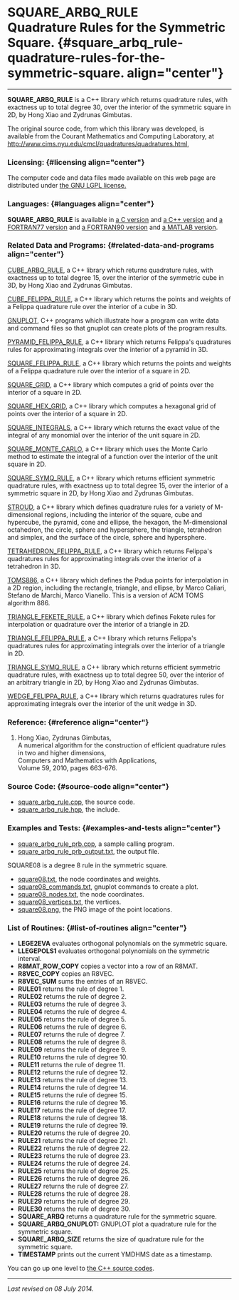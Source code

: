 SQUARE\_ARBQ\_RULE\
Quadrature Rules for the Symmetric Square. {#square_arbq_rule-quadrature-rules-for-the-symmetric-square. align="center"}
==========================================

------------------------------------------------------------------------

**SQUARE\_ARBQ\_RULE** is a C++ library which returns quadrature rules,
with exactness up to total degree 30, over the interior of the symmetric
square in 2D, by Hong Xiao and Zydrunas Gimbutas.

The original source code, from which this library was developed, is
available from the Courant Mathematics and Computing Laboratory, at
<http://www.cims.nyu.edu/cmcl/quadratures/quadratures.html>,

### Licensing: {#licensing align="center"}

The computer code and data files made available on this web page are
distributed under [the GNU LGPL license.](../../txt/gnu_lgpl.txt)

### Languages: {#languages align="center"}

**SQUARE\_ARBQ\_RULE** is available in [a C
version](../../c_src/square_arbq_rule/square_arbq_rule.html) and [a C++
version](../../cpp_src/square_arbq_rule/square_arbq_rule.html) and [a
FORTRAN77 version](../../f77_src/square_arbq_rule/square_arbq_rule.html)
and [a FORTRAN90
version](../../f_src/square_arbq_rule/square_arbq_rule.html) and [a
MATLAB version](../../m_src/square_arbq_rule/square_arbq_rule.html).

### Related Data and Programs: {#related-data-and-programs align="center"}

[CUBE\_ARBQ\_RULE](../../cpp_src/cube_arbq_rule/cube_arbq_rule.html), a
C++ library which returns quadrature rules, with exactness up to total
degree 15, over the interior of the symmetric cube in 3D, by Hong Xiao
and Zydrunas Gimbutas.

[CUBE\_FELIPPA\_RULE](../../cpp_src/cube_felippa_rule/cube_felippa_rule.html),
a C++ library which returns the points and weights of a Felippa
quadrature rule over the interior of a cube in 3D.

[GNUPLOT](../../cpp_src/gnuplot/gnuplot.html), C++ programs which
illustrate how a program can write data and command files so that
gnuplot can create plots of the program results.

[PYRAMID\_FELIPPA\_RULE](../../cpp_src/pyramid_felippa_rule/pyramid_felippa_rule.html),
a C++ library which returns Felippa's quadratures rules for
approximating integrals over the interior of a pyramid in 3D.

[SQUARE\_FELIPPA\_RULE](../../cpp_src/square_felippa_rule/square_felippa_rule.html),
a C++ library which returns the points and weights of a Felippa
quadrature rule over the interior of a square in 2D.

[SQUARE\_GRID](../../cpp_src/square_grid/square_grid.html), a C++
library which computes a grid of points over the interior of a square in
2D.

[SQUARE\_HEX\_GRID](../../cpp_src/square_hex_grid/square_hex_grid.html),
a C++ library which computes a hexagonal grid of points over the
interior of a square in 2D.

[SQUARE\_INTEGRALS](../../cpp_src/square_integrals/square_integrals.html),
a C++ library which returns the exact value of the integral of any
monomial over the interior of the unit square in 2D.

[SQUARE\_MONTE\_CARLO](../../cpp_src/square_monte_carlo/square_monte_carlo.html),
a C++ library which uses the Monte Carlo method to estimate the integral
of a function over the interior of the unit square in 2D.

[SQUARE\_SYMQ\_RULE](../../cpp_src/square_symq_rule/square_symq_rule.html),
a C++ library which returns efficient symmetric quadrature rules, with
exactness up to total degree 15, over the interior of a symmetric square
in 2D, by Hong Xiao and Zydrunas Gimbutas.

[STROUD](../../cpp_src/stroud/stroud.html), a C++ library which defines
quadrature rules for a variety of M-dimensional regions, including the
interior of the square, cube and hypercube, the pyramid, cone and
ellipse, the hexagon, the M-dimensional octahedron, the circle, sphere
and hypersphere, the triangle, tetrahedron and simplex, and the surface
of the circle, sphere and hypersphere.

[TETRAHEDRON\_FELIPPA\_RULE](../../cpp_src/tetrahedron_felippa_rule/tetrahedron_felippa_rule.html),
a C++ library which returns Felippa's quadratures rules for
approximating integrals over the interior of a tetrahedron in 3D.

[TOMS886](../../cpp_src/toms886/toms886.html), a C++ library which
defines the Padua points for interpolation in a 2D region, including the
rectangle, triangle, and ellipse, by Marco Caliari, Stefano de Marchi,
Marco Vianello. This is a version of ACM TOMS algorithm 886.

[TRIANGLE\_FEKETE\_RULE](../../cpp_src/triangle_fekete_rule/triangle_fekete_rule.html),
a C++ library which defines Fekete rules for interpolation or quadrature
over the interior of a triangle in 2D.

[TRIANGLE\_FELIPPA\_RULE](../../cpp_src/triangle_felippa_rule/triangle_felippa_rule.html),
a C++ library which returns Felippa's quadratures rules for
approximating integrals over the interior of a triangle in 2D.

[TRIANGLE\_SYMQ\_RULE](../../cpp_src/triangle_symq_rule/triangle_symq_rule.html),
a C++ library which returns efficient symmetric quadrature rules, with
exactness up to total degree 50, over the interior of an arbitrary
triangle in 2D, by Hong Xiao and Zydrunas Gimbutas.

[WEDGE\_FELIPPA\_RULE](../../cpp_src/wedge_felippa_rule/wedge_felippa_rule.html),
a C++ library which returns quadratures rules for approximating
integrals over the interior of the unit wedge in 3D.

### Reference: {#reference align="center"}

1.  Hong Xiao, Zydrunas Gimbutas,\
    A numerical algorithm for the construction of efficient quadrature
    rules in two and higher dimensions,\
    Computers and Mathematics with Applications,\
    Volume 59, 2010, pages 663-676.

### Source Code: {#source-code align="center"}

-   [square\_arbq\_rule.cpp](square_arbq_rule.cpp), the source code.
-   [square\_arbq\_rule.hpp](square_arbq_rule.hpp), the include.

### Examples and Tests: {#examples-and-tests align="center"}

-   [square\_arbq\_rule\_prb.cpp](square_arbq_rule_prb.cpp), a sample
    calling program.
-   [square\_arbq\_rule\_prb\_output.txt](square_arbq_rule_prb_output.txt),
    the output file.

SQUARE08 is a degree 8 rule in the symmetric square.

-   [square08.txt](square08.txt), the node coordinates and weights.
-   [square08\_commands.txt](square08_commands.txt), gnuplot commands to
    create a plot.
-   [square08\_nodes.txt](square08_nodes.txt), the node coordinates.
-   [square08\_vertices.txt](square08_vertices.txt), the vertices.
-   [square08.png](square08.png), the PNG image of the point locations.

### List of Routines: {#list-of-routines align="center"}

-   **LEGE2EVA** evaluates orthogonal polynomials on the symmetric
    square.
-   **LLEGEPOLS1** evaluates orthogonal polynomials on the symmetric
    interval.
-   **R8MAT\_ROW\_COPY** copies a vector into a row of an R8MAT.
-   **R8VEC\_COPY** copies an R8VEC.
-   **R8VEC\_SUM** sums the entries of an R8VEC.
-   **RULE01** returns the rule of degree 1.
-   **RULE02** returns the rule of degree 2.
-   **RULE03** returns the rule of degree 3.
-   **RULE04** returns the rule of degree 4.
-   **RULE05** returns the rule of degree 5.
-   **RULE06** returns the rule of degree 6.
-   **RULE07** returns the rule of degree 7.
-   **RULE08** returns the rule of degree 8.
-   **RULE09** returns the rule of degree 9.
-   **RULE10** returns the rule of degree 10.
-   **RULE11** returns the rule of degree 11.
-   **RULE12** returns the rule of degree 12.
-   **RULE13** returns the rule of degree 13.
-   **RULE14** returns the rule of degree 14.
-   **RULE15** returns the rule of degree 15.
-   **RULE16** returns the rule of degree 16.
-   **RULE17** returns the rule of degree 17.
-   **RULE18** returns the rule of degree 18.
-   **RULE19** returns the rule of degree 19.
-   **RULE20** returns the rule of degree 20.
-   **RULE21** returns the rule of degree 21.
-   **RULE22** returns the rule of degree 22.
-   **RULE23** returns the rule of degree 23.
-   **RULE24** returns the rule of degree 24.
-   **RULE25** returns the rule of degree 25.
-   **RULE26** returns the rule of degree 26.
-   **RULE27** returns the rule of degree 27.
-   **RULE28** returns the rule of degree 28.
-   **RULE29** returns the rule of degree 29.
-   **RULE30** returns the rule of degree 30.
-   **SQUARE\_ARBQ** returns a quadrature rule for the symmetric square.
-   **SQUARE\_ARBQ\_GNUPLOT:** GNUPLOT plot a quadrature rule for the
    symmetric square.
-   **SQUARE\_ARBQ\_SIZE** returns the size of quadrature rule for the
    symmetric square.
-   **TIMESTAMP** prints out the current YMDHMS date as a timestamp.

You can go up one level to [the C++ source codes](../cpp_src.html).

------------------------------------------------------------------------

*Last revised on 08 July 2014.*
